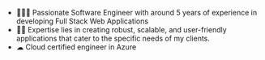 <!--
**chetansb77/chetansb77** is a ✨ _special_ ✨ repository because its `README.md` (this file) appears on your GitHub profile.

Here are some ideas to get you started:

- 🔭 I’m currently working on ...
- 🌱 I’m currently learning ...
- 👯 I’m looking to collaborate on ...
- 🤔 I’m looking for help with ...
- 💬 Ask me about ...
- 📫 How to reach me: ...
- 😄 Pronouns: ...
- ⚡ Fun fact: ...
-->

- 👷🏻‍♂️ Passionate Software Engineer with around 5 years of experience in developing Full Stack Web Applications
- 💪🏻 Expertise lies in creating robust, scalable, and user-friendly applications that cater to the specific needs of my clients.
- ☁ Cloud certified engineer in Azure
